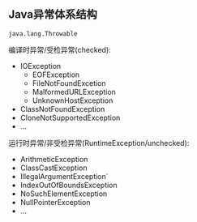 ## Java异常体系结构

`java.lang.Throwable`

编译时异常/受检异常(checked):
- IOException
  - EOFException
  - FileNotFoundExcetion
  - MalformedURLException
  - UnknownHostException
- ClassNotFoundException
- CloneNotSupportedException
- ...

运行时异常/非受检异常(RuntimeException/unchecked):
- ArithmeticException
- ClassCastException
- IllegalArgumentException`
- IndexOutOfBoundsException
- NoSuchElementException
- NullPointerException
- ...


